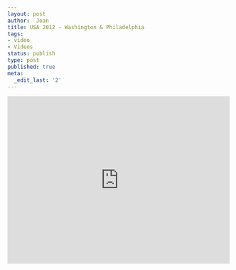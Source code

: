 ```yaml
---
layout: post
author:  Joan
title: USA 2012 - Washington & Philadelphia
tags:
- video
- Videos
status: publish
type: post
published: true
meta:
  _edit_last: '2'
---
```

<iframe src="http://player.vimeo.com/video/47570257?title=0&amp;byline=0&amp;color=679AF1&amp;portrait=0" width="500" height="377" frameborder="0"></iframe>
